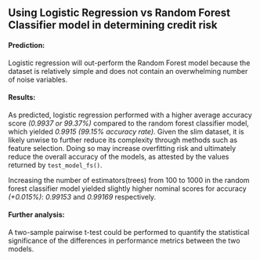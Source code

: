 ## Using Logistic Regression vs Random Forest Classifier model in determining credit risk

#### Prediction: 
Logistic regression will out-perform the Random Forest model because the dataset is relatively simple and does not contain an overwhelming number of noise variables. 

#### Results:
 As predicted, logistic regression performed with a higher average accuracy score *(0.9937 or 99.37%)* compared to the random forest classifier model, which yielded *0.9915 (99.15% accuracy rate)*. Given the slim dataset, it is likely unwise to further reduce its complexity through methods such as feature selection. Doing so may increase overfitting risk and ultimately reduce the overall accuracy of the models, as attested by the values returned by <code>test_model_fs()</code>. 

Increasing the number of estimators(trees) from 100 to 1000 in the random forest classifier model yielded slightly higher nominal scores for accuracy *(+0.015%)*: *0.99153* and *0.99169* respectively. 

#### Further analysis:
A two-sample pairwise t-test could be performed to quantify the statistical significance of the differences in performance metrics between the two models.
